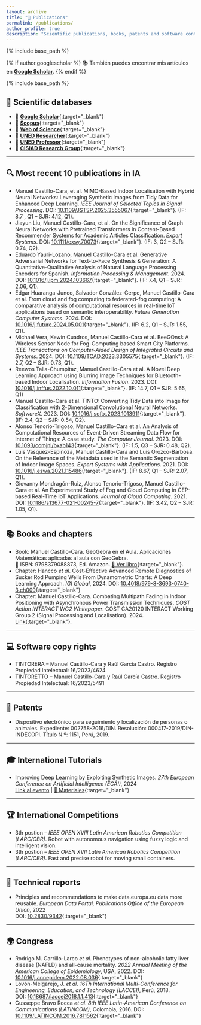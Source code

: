 ```yaml
---
layout: archive
title: "📄 Publications"
permalink: /publications/
author_profile: true
description: "Scientific publications, books, patents and software contributions by Manuel Castillo-Cara"
---
```


{% include base_path %}

<!-- ✅ SEO Structured Data -->
<script type="application/ld+json">
{
  "@context": "https://schema.org",
  "@type": "Person",
  "name": "Manuel Castillo-Cara",
  "url": "https://www.manuelcastillo.eu/",
  "affiliation": {
    "@type": "Organization",
    "name": "Universidad Nacional de Educación a Distancia (UNED)"
  },
  "sameAs": [
    "https://scholar.google.es/citations?user=r0JytwIAAAAJ",
    "https://www.scopus.com/authid/detail.uri?authorId=57200871251",
    "https://www.webofscience.com/wos/author/record/O-9762-2017"
  ]
}
</script>

{% if author.googlescholar %}
📚 También puedes encontrar mis artículos en <a href="{{author.googlescholar}}" style="text-decoration: underline; font-weight: bold;">Google Scholar</a>.
{% endif %}

{% include base_path %}

## 📖 **Scientific databases** 
- 🔗 [**Google Scholar**](https://scholar.google.es/citations?hl=es&authuser=2&user=r0JytwIAAAAJ){:target="_blank"}  
- 🔗 [**Scopus**](https://www.scopus.com/authid/detail.uri?authorId=57200871251){:target="_blank"}  
- 🔗 [**Web of Science**](https://www.webofscience.com/wos/author/record/O-9762-2017){:target="_blank"}  
- 🔗 [**UNED Researcher**](https://portalcientifico.uned.es/investigadores/818430/detalle){:target="_blank"}  
- 🔗 [**UNED Professor**](https://www.uned.es/universidad/docentes/informatica/jose-manuel-castillo-cara.html){:target="_blank"}  
- 🔗 [**CISIAD Research Group**](https://portalcientifico.uned.es/grupos/17475/detalle){:target="_blank"} 



---

## 🔍 **Most recent 10 publications in IA**
- Manuel Castillo-Cara, et al. MIMO-Based Indoor Localisation with Hybrid Neural Networks: Leveraging Synthetic Images from Tidy Data for Enhanced Deep Learning. *IEEE Journal of Selected Topics in Signal Processing*. DOI: [10.1109/JSTSP.2025.3555067](https://doi.org/10.1109/JSTSP.2025.3555067){:target="_blank"}. (IF: 8.7 , Q1 – SJR: 4.12, Q1).
- Jiayun Liu, Manuel Castillo-Cara, et al. On the Significance of Graph Neural Networks with Pretrained Transformers in Content-Based Recommender Systems for Academic Articles Classification. *Expert Systems*. DOI: [10.1111/exsy.70073](https://doi.org/10.1111/exsy.70073){:target="_blank"}. (IF: 3, Q2 – SJR: 0.74, Q2).
- Eduardo Yauri-Lozano, Manuel Castillo-Cara et al. Generative Adversarial Networks for Text-to-Face Synthesis & Generation: A Quantitative-Qualitative Analysis of Natural Language Processing Encoders for Spanish. *Information Processing & Management*. 2024. DOI: [10.1016/j.ipm.2024.103667](https://doi.org/10.1016/j.ipm.2024.103667){:target="_blank"}. (IF: 7.4, Q1 – SJR: 2.06, Q1). 
- Edgar Huaranga-Junco, Salvador González-Gerpe, Manuel Castillo-Cara et al. From cloud and fog computing to federated-fog computing: A comparative analysis of computational resources in real-time IoT applications based on semantic interoperability. *Future Generation Computer Systems*. 2024. DOI: [10.1016/j.future.2024.05.001](https://doi.org/10.1016/j.future.2024.05.001){:target="_blank"}. (IF: 6.2, Q1 – SJR: 1.55, Q1). 
- Michael Vera, Kewin Cuadros, Manuel Castillo-Cara et al. BeeGOns!: A Wireless Sensor Node for Fog-Computing based Smart City Platforms. *IEEE Transactions on Computer-Aided Design of Integrated Circuits and Systems*. 2024. DOI: [10.1109/TCAD.2023.3305575](https://doi.org/10.1109/TCAD.2023.3305575){:target="_blank"}. (IF: 2.7,  Q2 – SJR: 0.73, Q1).
- Reewos Talla-Chumpitaz, Manuel Castillo-Cara et al. A Novel Deep Learning Approach using Blurring Image Techniques for Bluetooth-based Indoor Localisation. *Information Fusion*. 2023. DOI: [10.1016/j.inffus.2022.10.011](https://doi.org/10.1016/j.inffus.2022.10.011){:target="_blank"}. (IF: 14.7, Q1 – SJR: 5.65, Q1)   
- Manuel Castillo-Cara et al. TINTO: Converting Tidy Data into Image for Classification with 2-Dimensional Convolutional Neural Networks. *SoftwareX*. 2023. DOI: [10.1016/j.softx.2023.1013911](https://doi.org/10.1016/j.softx.2023.101391){:target="_blank"}. (IF: 2.4, Q2 – SJR: 0.54, Q2).  
- Alonso Tenorio-Trigoso, Manuel Castillo-Cara et al. An Analysis of Computational Resources of Event-Driven Streaming Data Flow for Internet of Things: A case study. *The Computer Journal*. 2023. DOI: [10.1093/comjnl/bxab143](https://doi.org/10.1093/comjnl/bxab143){:target="_blank"}. (IF: 1.5, Q3 – SJR: 0.48, Q2).
- Luis Vasquez-Espinoza, Manuel Castillo-Cara and Luis Orozco-Barbosa. On the Relevance of the Metadata used in the Semantic Segmentation of Indoor Image Spaces. *Expert Systems with Applications*. 2021. DOI: [10.1016/j.eswa.2021.115486](https://doi.org/10.1016/j.eswa.2021.115486){:target="_blank"}. (IF: 8.67, Q1 – SJR: 2.07, Q1).
- Giovanny Mondragón-Ruiz, Alonso Tenorio-Trigoso, Manuel Castillo-Cara et al. An Experimental Study of Fog and Cloud Computing in CEP-based Real-Time IoT Applications. *Journal of Cloud Computing*. 2021. DOI: [10.1186/s13677-021-00245-7](https://doi.org/10.1186/s13677-021-00245-7){:target="_blank"}. (IF: 3.42, Q2 – SJR: 1.05, Q1). 

---

## 📚 **Books and chapters**
- Book: Manuel Castillo-Cara. GeoGebra en el Aula. Aplicaciones Matemáticas aplicadas al aula con GeoGebra.  
📖 ISBN: 9798379088873, Ed. Amazon. [📕 Ver libro](https://www.manuelcastillo.eu/libros-software/libro-curso-GeoGebra-Aula/){:target="_blank"}.
- Chapter: Hancco _et al_. Cost-Effective Advanced Remote Diagnostics of Sucker Rod Pumping Wells From Dynamometric Charts: A Deep Learning Approach. _IGI Global_, 2024. DOI: [10.4018/979-8-3693-0740-3.ch009](https://doi.org/10.4018/979-8-3693-0740-3.ch009){:target="_blank"}
- Chapter: Manuel Castillo-Cara. Combating Multipath Fading in Indoor Positioning with Asynchronous Power Transmission Techniques. _COST Action INTERACT WG2 Whitepaper_. COST CA20120 INTERACT Working Group 2 (Signal Processing and Localisation). 2024. [Link](https://interactca20120.org/work-in-progress/){:target="_blank"}.

---

## 💻 **Software copy rights**
- TINTORERA – Manuel Castillo-Cara y Raúl García Castro. Registro Propiedad Intelectual: 16/2023/4624  
- TINTORETTO – Manuel Castillo-Cara y Raúl García Castro. Registro Propiedad Intelectual: 16/2023/5491  

---

## 🏅 **Patents**
- Dispositivo electrónico para seguimiento y localización de personas o animales. Expediente: 002758-2016/DIN. Resolución: 000417-2019/DIN-INDECOPI. Título N.º: 1151, Perú, 2019.

---

## 🎓 **International Tutorials**
- Improving Deep Learning by Exploiting Synthetic Images. *27th European Conference on Artificial Intelligence (ECAI)*, 2024  
   [Link al evento](https://www.ecai2024.eu/programme/tutorials) | [📂 Materiales](https://github.com/DCY1117/ECAI2024-Material){:target="_blank"}  

---

## 🏆 **International Competitions**
- 3th postion – _IEEE OPEN XVIII Latin American Robotics Competition (LARC/CBR)_. Robot with autonomous navigation using fuzzy logic and intelligent vision.
- 3th postion – _IEEE OPEN XVII Latin American Robotics Competition (LARC/CBR)_. Fast and precise robot for moving small containers.

---

## 📜 **Technical reports**
- Principles and recommendations to make data.europa.eu data more reusable. *European Data Portal, Publications Office of the European Union*, 2022  
DOI: [10.2830/9342](https://doi.org/10.2830/9342){:target="_blank"}  

---

## 🌍 **Congress**
- Rodrigo M. Carrillo-Larco _et al_. Phenotypes of non-alcoholic fatty liver disease (NAFLD) and all-cause mortality. *2022 Annual Meeting of the American College of Epidemiology*, USA, 2022. DOI: [10.1016/j.annepidem.2022.08.036](https://doi.org/10.1016/j.annepidem.2022.08.036){:target="_blank"}  
- Lovón-Melgarejo, J. _et al_. *16Th International Multi-Conference for Engineering, Education, and Technology (LACCEI)*, Perú, 2018.  
DOI: [10.18687/laccei2018.1.1.413](https://doi.org/10.18687/laccei2018.1.1.413){:target="_blank"}  
- Gusseppe Bravo Rocca _et al_. *8th IEEE Latin-American Conference on Communications (LATINCOM)*, Colombia, 2016. DOI: [10.1109/LATINCOM.2016.7811562](https://doi.org/10.1109/LATINCOM.2016.7811562){:target="_blank"}  
